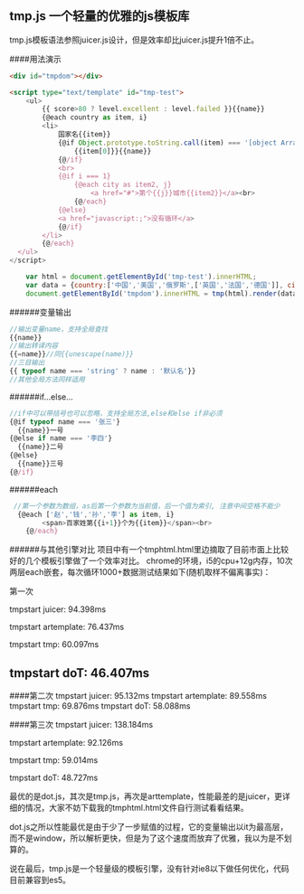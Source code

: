 ## tmp.js 一个轻量的优雅的js模板库
tmp.js模板语法参照juicer.js设计，但是效率却比juicer.js提升1倍不止。

####用法演示
```html
<div id="tmpdom"></div>

<script type="text/template" id="tmp-test">
	<ul>
		{{ score>80 ? level.excellent : level.failed }}{{name}}
		{@each country as item, i}
		<li>
			国家名{{item}}
			{@if Object.prototype.toString.call(item) === '[object Array]'}
				{{item[0]}}{{name}}
			{@/if}
			<br>
			{@if i === 1}
				{@each city as item2, j}
					<a href="#">第个{{j}}城市{{item2}}</a><br>
				{@/each}
			{@else}
			<a href="javascript:;">没有循环</a>
			{@/if}
		</li>
		{@/each}
  </ul>
</script>
```

```javascript
	var html = document.getElementById('tmp-test').innerHTML;
	var data = {country:['中国','美国','俄罗斯',['英国','法国','德国']], city: ["164","203"], name: '张飞', level:{excellent: '80-100', failed: '0-80'}, score: 68};
	document.getElementById('tmpdom').innerHTML = tmp(html).render(data);
```


######变量输出
```javascript
//输出变量name，支持全局查找
{{name}}
//输出转译内容
{{=name}}//同{{unescape(name)}}
//三目输出
{{ typeof name === 'string' ? name : '默认名'}}
//其他全局方法同样适用
```

######if...else...
```javascript
//if中可以带括号也可以忽略，支持全局方法,else和else if非必须
{@if typeof name === '张三'}
  {{name}}一号
{@else if name === '李四'}
  {{name}}二号
{@else}
  {{name}}三号
{@/if}
```

######each
```javascript
 //第一个参数为数组，as后第一个参数为当前值，后一个值为索引, 注意中间空格不能少
  {@each ['赵','钱','孙','李'] as item, i}
		<span>百家姓第{{i+1}}个为{{item}}</span><br>
	{@/each}
```

######与其他引擎对比
项目中有一个tmphtml.html里边摘取了目前市面上比较好的几个模板引擎做了一个效率对比。
chrome的环境，i5的cpu+12g内存，10次两层each嵌套，每次循环1000+数据测试结果如下(随机取样不偏离事实)：

第一次

tmpstart juicer: 94.398ms

tmpstart artemplate: 76.437ms

tmpstart tmp: 60.097ms

tmpstart doT: 46.407ms
---------------------------------------

####第二次
tmpstart juicer: 95.132ms
tmpstart artemplate: 89.558ms
tmpstart tmp: 69.876ms
tmpstart doT: 58.088ms

####第三次
tmpstart juicer: 138.184ms

tmpstart artemplate: 92.126ms

tmpstart tmp: 59.014ms

tmpstart doT: 48.727ms


最优的是dot.js，其次是tmp.js，再次是arttemplate，性能最差的是juicer，更详细的情况，大家不妨下载我的tmphtml.html文件自行测试看看结果。

dot.js之所以性能最优是由于少了一步赋值的过程，它的变量输出以it为最高层，而不是window，所以解析更快，但是为了这个速度而放弃了优雅，我以为是不划算的。

说在最后，tmp.js是一个轻量级的模板引擎，没有针对ie8以下做任何优化，代码目前兼容到es5。
